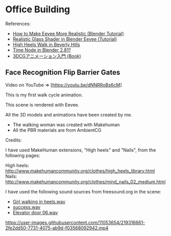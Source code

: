 # Office Building

References:

- [How to Make Eevee More Realistic (Blender Tutorial)](https://www.youtube.com/watch?v=jxQEPjPTJyw)
- [Realistic Glass Shader in Blender Eevee (Tutorial)](https://www.youtube.com/watch?v=JYyUMMboZFk)
- [High Heels Walk in Beverly Hills](https://www.youtube.com/watch?v=nuXZLcfOFqQ)
- [Time Node in Blender 2.81?](https://blender.stackexchange.com/questions/158837/time-node-in-blender-2-81)
- [3DCGアニメーション入門 (Book)](https://www.borndigital.co.jp/book/19710.html)

## Face Recognition Flip Barrier Gates

Video on YouTube => [https://youtu.be/dNNRRoBs6cM]

This is my first walk cycle animation.

This scene is rendered with Eevee.

All the 3D models and animations have been created by me.
- The walking woman was created with Makehuman
- All the PBR materials are from AmbientCG

Credits:

I have used MakeHuman extensions, "High heels" and "Nails", from the following pages:

High heels: http://www.makehumancommunity.org/clothes/high_heels_library.html
Nails: http://www.makehumancommunity.org/clothes/mind_nails_02_medium.html

I have used the following sound sources from freesound.org in the scene:
- [Girl walking in heels.wav](https://freesound.org/people/CyrileneRossouw/sounds/407564/)
- [success.wav](https://freesound.org/people/grunz/sounds/109662/)
- [Elevator door 06.wav](https://freesound.org/people/LG/sounds/73122/)

https://user-images.githubusercontent.com/11053654/219316661-2fe2dd50-7731-4075-ab9d-f03568092942.mp4
